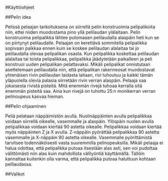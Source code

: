 #Käyttöohjeet

##Pelin idea

Pelissä pelaajan tarkoituksena on siirrellä pelin konstruoimia pelipalikoita niin, ettei niiden muodostama pino yllä pelilaudan ylälaitaan. Pelin konstruoima pelipalikka lähtee putomaaan pelilaudalla alaspäin heti kun se on piirtynyt pelilaudalle. Pelaajan on kerettävä sommitella pelipalikka sopivaan paikkaa ennen kuin se koskee pelilaudan alalaitaa tai jo pelilaudalla olevaa pelipalikan osasta. Kun pelipalikka koskettaa pelilaudan alalaitaa tai toista pelipalikkaa, pelipalikka jäädytetään paikalleen ja peli konstruoi uuden pelipalikan pelattavaksi. Mikäli pelipalikat onnistutaan asettelemaan pelilaudalla niin, että pelipalikan rakenneosat muodostavat yhtenäisen rivin pelilaudan laidasta laitaan, rivi tuhoutuu ja kaikki tämän yläpuolella olevia palasia siirretään rivin verran alaspäin. Pelaaja saa jokaisesta rivistä pisteitä. Mitä enemmän rivejä tuhoaa kerralla sitä enemmän pisteitä saa. Aina kun rivejä on tuhottu 25:n monikerran verran pelinoupeus kasvaa hieman. 

##Pelin ohjaaminen

Peliä pelataan näppäimistön avulla. Nuolinäppäinten avulla pelipalikkaa voidaan siirrellä oikealle, vasemmalle ja alaspäin. Ylöspäin nuolen avulla pelipalikkaa voidaan kiertää 90 astetta oikealle. Pelipalikkaa voidaan kiertää myös näppäinten Z ja X avulla. Z-näppäin pyörättää pelipalikkaa 90 astetta vasemmalle ja X-näppäin 90 astetta oikealle. Vasemmalle pyörittämistä tarvitsee todennäköisesti vasta suuremmilla pelinopeuksilla. Mikäli pelaaja ei halua odottaa, että pelipalikka putoaa itsestään alas asti, sen voi pudottaa välittömästi niin alas kuin mahdollista välilyöntiä käyttämällä. Tällöin kannattaa kuitenkin olla varma, että pelipalikka putoaa haluttuun kohtaan pelilaudassa.

##Valikot


